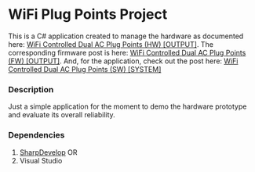 # WiFi Plug Points Project

This is a C# application created to manage the hardware as documented here: [WiFi Controlled Dual AC Plug Points (HW) [OUTPUT]](https://code-tronics.blogspot.my/2016/06/wifi-controlled-dual-ac-plug-points-hw.html). The corresponding firmware post is here: [WiFi Controlled Dual AC Plug Points (FW) [OUTPUT]](http://code-tronics.blogspot.com/2016/06/wifi-controlled-dual-ac-plug-points-fw.html). And, for the application, check out the post here: [WiFi Controlled Dual AC Plug Points (SW) [SYSTEM]](http://code-tronics.blogspot.com/2016/09/wifi-controlled-dual-ac-plug-points-sw.html)

### Description
Just a simple application for the moment to demo the hardware prototype and evaluate its overall reliability.

### Dependencies
1. [SharpDevelop](http://www.icsharpcode.net/opensource/sd/)
OR
2. Visual Studio